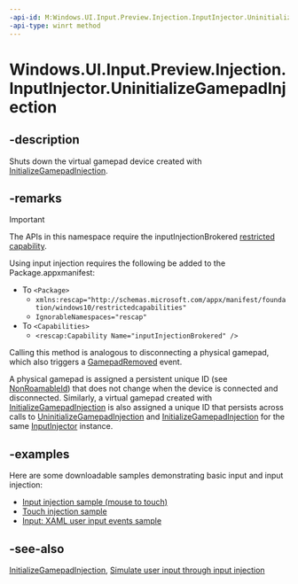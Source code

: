 ```yaml
---
-api-id: M:Windows.UI.Input.Preview.Injection.InputInjector.UninitializeGamepadInjection
-api-type: winrt method
---
```


<!-- Method syntax.
public void InputInjector.UninitializeGamepadInjection()
-->

# Windows.UI.Input.Preview.Injection.InputInjector.UninitializeGamepadInjection

## -description

Shuts down the virtual gamepad device created with [InitializeGamepadInjection](inputinjector_initializegamepadinjection_1113833135.md).

## -remarks
> [!Important]
> The APIs in this namespace require the inputInjectionBrokered [restricted capability](https://docs.microsoft.com/windows/uwp/packaging/app-capability-declarations#special-and-restricted-capabilities).

Using input injection requires the following be added to the Package.appxmanifest:

- To `<Package>`
    - `xmlns:rescap="http://schemas.microsoft.com/appx/manifest/foundation/windows10/restrictedcapabilities"`
    - `IgnorableNamespaces="rescap"`
- To `<Capabilities>`
    - `<rescap:Capability Name="inputInjectionBrokered" />`

Calling this method is analogous to disconnecting a physical gamepad, which also triggers a [GamepadRemoved](https://docs.microsoft.com/uwp/api/windows.gaming.input.gamepad.GamepadRemoved) event.

A physical gamepad is assigned a persistent unique ID (see [NonRoamableId](..\windows.gaming.input\rawgamecontroller_nonroamableid.md)) that does not change when the device is connected and disconnected. Similarly, a virtual gamepad created with [InitializeGamepadInjection](inputinjector_initializegamepadinjection_1113833135.md) is also assigned a unique ID that persists across calls to [UninitializeGamepadInjection](inputinjector_initializegamepadinjection_1113833135.md) and [InitializeGamepadInjection](inputinjector_initializegamepadinjection_1113833135.md) for the same [InputInjector](inputinjector.md) instance.

## -examples

Here are some downloadable samples demonstrating basic input and input injection:

- [Input injection sample (mouse to touch)](https://github.com/MicrosoftDocs/windows-topic-specific-samples/archive/uwp-input-injection-mouse-to-touch.zip)
- [Touch injection sample](https://github.com/microsoftarchive/msdn-code-gallery-microsoft/tree/411c271e537727d737a53fa2cbe99eaecac00cc0/Official%20Windows%20Platform%20Sample/Input%20Touch%20injection%20sample)
- [Input: XAML user input events sample](https://github.com/microsoftarchive/msdn-code-gallery-microsoft/tree/411c271e537727d737a53fa2cbe99eaecac00cc0/Official%20Windows%20Platform%20Sample/Input%20XAML%20user%20input%20events%20sample)

## -see-also

[InitializeGamepadInjection](inputinjector_initializegamepadinjection_1113833135.md), [Simulate user input through input injection](https://docs.microsoft.com/windows/uwp/design/input/input-injection)
